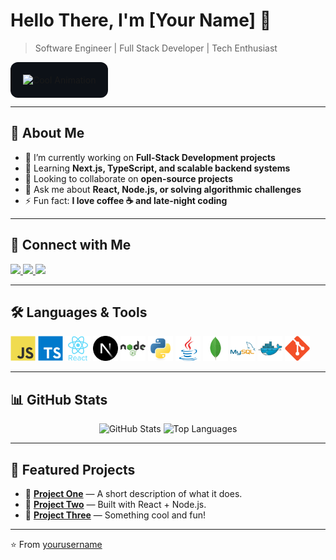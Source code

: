 # Hello There, I'm [Your Name] 👋
> Software Engineer | Full Stack Developer | Tech Enthusiast  

<p align="center">
  <div style="background-color:#0d1117; padding:20px; border-radius:12px; display:inline-block;">
    <img src="https://media3.giphy.com/media/kjFyZgX4rSZby/giphy.gif" 
         alt="Cool Animation" 
         width="600" />
  </div>
</p>


---

## 🌱 About Me
- 🔭 I’m currently working on **Full-Stack Development projects**
- 🌱 Learning **Next.js, TypeScript, and scalable backend systems**
- 👯 Looking to collaborate on **open-source projects**
- 💬 Ask me about **React, Node.js, or solving algorithmic challenges**
- ⚡ Fun fact: **I love coffee ☕ and late-night coding**

---

## 🔗 Connect with Me
<p align="left">
  <a href="https://linkedin.com/in/yourusername" target="_blank">
    <img src="https://img.shields.io/badge/LinkedIn-0A66C2?style=for-the-badge&logo=linkedin&logoColor=white"/>
  </a>
  <a href="https://twitter.com/yourusername" target="_blank">
    <img src="https://img.shields.io/badge/Twitter-1DA1F2?style=for-the-badge&logo=twitter&logoColor=white"/>
  </a>
  <a href="mailto:your@email.com">
    <img src="https://img.shields.io/badge/Email-D14836?style=for-the-badge&logo=gmail&logoColor=white"/>
  </a>
</p>

---

## 🛠️ Languages & Tools
<p align="left">
  <img src="https://raw.githubusercontent.com/devicons/devicon/master/icons/javascript/javascript-original.svg" width="40" height="40" alt="JavaScript"/>
  <img src="https://raw.githubusercontent.com/devicons/devicon/master/icons/typescript/typescript-original.svg" width="40" height="40" alt="TypeScript"/>
  <img src="https://raw.githubusercontent.com/devicons/devicon/master/icons/react/react-original-wordmark.svg" width="40" height="40" alt="React"/>
  <img src="https://raw.githubusercontent.com/devicons/devicon/master/icons/nextjs/nextjs-original.svg" width="40" height="40" alt="Next.js"/>
  <img src="https://raw.githubusercontent.com/devicons/devicon/master/icons/nodejs/nodejs-original-wordmark.svg" width="40" height="40" alt="Node.js"/>
  <img src="https://raw.githubusercontent.com/devicons/devicon/master/icons/python/python-original.svg" width="40" height="40" alt="Python"/>
  <img src="https://raw.githubusercontent.com/devicons/devicon/master/icons/java/java-original.svg" width="40" height="40" alt="Java"/>
  <img src="https://raw.githubusercontent.com/devicons/devicon/master/icons/mongodb/mongodb-original.svg" width="40" height="40" alt="MongoDB"/>
  <img src="https://raw.githubusercontent.com/devicons/devicon/master/icons/mysql/mysql-original-wordmark.svg" width="40" height="40" alt="MySQL"/>
  <img src="https://raw.githubusercontent.com/devicons/devicon/master/icons/docker/docker-original.svg" width="40" height="40" alt="Docker"/>
  <img src="https://raw.githubusercontent.com/devicons/devicon/master/icons/git/git-original.svg" width="40" height="40" alt="Git"/>
</p>

---

## 📊 GitHub Stats
<p align="center">
  <img src="https://github-readme-stats.vercel.app/api?username=yourusername&show_icons=true&theme=radical" alt="GitHub Stats" height="165"/>
  <img src="https://github-readme-stats.vercel.app/api/top-langs/?username=yourusername&layout=compact&theme=radical" alt="Top Languages" height="165"/>
</p>

---

## 🚀 Featured Projects
- 🔹 [**Project One**](https://github.com/yourusername/project-one) — A short description of what it does.
- 🔹 [**Project Two**](https://github.com/yourusername/project-two) — Built with React + Node.js.
- 🔹 [**Project Three**](https://github.com/yourusername/project-three) — Something cool and fun!

---

⭐️ From [yourusername](https://github.com/yourusername)

